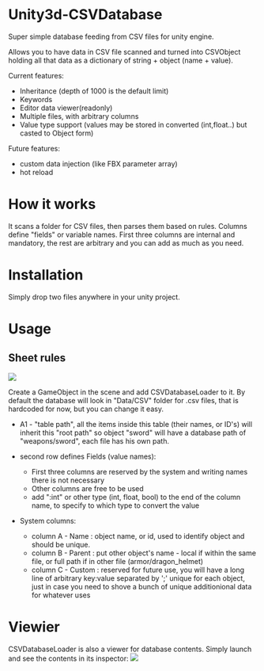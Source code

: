 # Unity3d-CSVDatabase
Super simple database feeding from CSV files for unity engine.

Allows you to have data in CSV file scanned and turned into CSVObject holding all that data as a dictionary of string + object (name + value).

Current features:
* Inheritance (depth of 1000 is the default limit)
* Keywords
* Editor data viewer(readonly)
* Multiple files, with arbitrary columns
* Value type support (values may be stored in converted (int,float..) but casted to Object form)

Future features:
* custom data injection (like FBX parameter array)
* hot reload

# How it works
It scans a folder for CSV files, then parses them based on rules.
Columns define "fields" or variable names. First three columns are internal and mandatory, 
the rest are arbitrary and you can add as much as you need.

# Installation
Simply drop two files anywhere in your unity project.


# Usage
## Sheet rules
![](http://i.imgur.com/7VBXYMm.png)

Create a GameObject in the scene and add CSVDatabaseLoader to it.
By default the database will look in "Data/CSV" folder for .csv files, that is hardcoded for now, but you can change it easy.

* A1 - "table path", all the items inside this table (their names, or ID's) will inherit this "root path" so object "sword" will have a database path of "weapons/sword", each file has his own path.

* second row defines Fields (value names):
  * First three columns are reserved by the system and writing names there is not necessary
  * Other columns are free to be used 
  * add ":int" or other type (int, float, bool) to the end of the column name, to specify to which type to convert the value
  
* System columns:
  * column A - Name : object name, or id, used to identify object and should be unique.
  * column B - Parent : put other object's name - local if within the same file, or full path if in other file (armor/dragon_helmet)
  * column C - Custom : reserved for future use, you will have a long line of arbitrary key:value separated by ';' unique for each object, just in case you need to shove a bunch of unique additionional data for whatever uses 
  
# Viewier
CSVDatabaseLoader is also a viewer for database contents.
Simply launch and see the contents in its inspector:
![](http://i.imgur.com/QXt8QXW.png)
